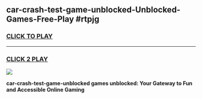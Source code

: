 
## car-crash-test-game-unblocked-Unblocked-Games-Free-Play #rtpjg
<h3>
<a href="https://us.freeplayer.one?title=car-crash-test-game-unblocked&ref=9M">CLICK TO PLAY</a></h3>
<hr>

<h3>
<a href="https://us.freeplayer.one?title=car-crash-test-game-unblocked&ref=9M">CLICK 2 PLAY</a>
  
</h3>

<a href="https://us.freeplayer.one?title=car-crash-test-game-unblocked&ref=9M"><img src="https://clearcache.store/games.png"></a>


**car-crash-test-game-unblocked games unblocked: Your Gateway to Fun and Accessible Online Gaming**
